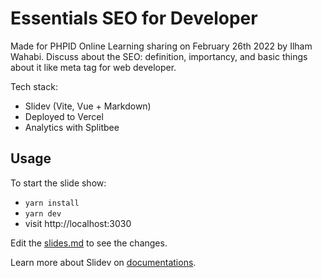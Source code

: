 # Essentials SEO for Developer

Made for PHPID Online Learning sharing on February 26th 2022 by Ilham Wahabi. Discuss about the SEO: definition, importancy, and basic things about it like meta tag for web developer.

Tech stack:
- Slidev (Vite, Vue + Markdown)
- Deployed to Vercel
- Analytics with Splitbee

## Usage

To start the slide show:

- `yarn install`
- `yarn dev`
- visit http://localhost:3030

Edit the [slides.md](./slides.md) to see the changes.

Learn more about Slidev on [documentations](https://sli.dev/).
